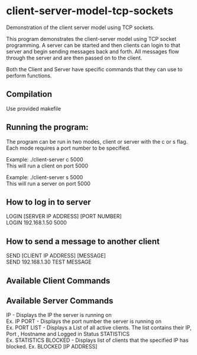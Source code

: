 # client-server-model-tcp-sockets
Demonstration of the client server model using TCP sockets.

This program demonstrates the client-server model using TCP socket programming. A server can be started and then clients can login to that server and begin sending messages back and forth. All messages flow through the server and are then passed on to the client.

Both the Client and Server have specific commands that they can use to perform functions.

## Compilation
Use provided makefile

## Running the program:
The program can be run in two modes, client or server with the c or s flag. Each mode requires a port number to be specified.

Example: ./client-server c 5000  
This will run a client on port 5000  

Example: ./client-server s 5000  
This will run a server on port 5000  

## How to log in to server
LOGIN [SERVER IP ADDRESS] [PORT NUMBER]  
LOGIN 192.168.1.50 5000  

## How to send a message to another client
SEND [CLIENT IP ADDRESS] [MESSAGE]  
SEND 192.168.1.30 TEST MESSAGE  

## Available Client Commands


## Available Server Commands
IP - Displays the IP the server is running on  
Ex. IP
PORT - Displays the port number the server is running on  
Ex. PORT
LIST - Displays a List of all active clients. The list contains their IP, Port , Hostname and Logged in Status
STATISTICS  
Ex. STATISTICS
BLOCKED - Displays list of clients that the specified IP has blocked.
Ex. BLOCKED [IP ADDRESS]  



